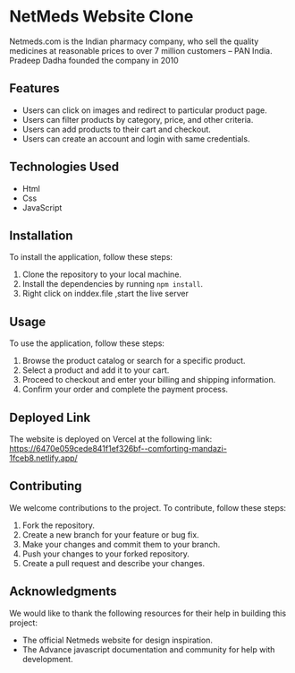 
# NetMeds Website Clone

Netmeds.com is the  Indian  pharmacy company, who sell the quality medicines at reasonable prices to over 7 million customers – PAN India. Pradeep Dadha founded the company in 2010

## Features

- Users can click on images  and redirect to particular product page.
- Users can filter products by category, price, and other criteria.
- Users can add products to their cart and checkout.
- Users can create an account and login with same credentials.

## Technologies Used

- Html
- Css
- JavaScript


## Installation

To install the application, follow these steps:

1. Clone the repository to your local machine.
2. Install the dependencies by running `npm install`.
3. Right click on inddex.file ,start the live server 

## Usage

To use the application, follow these steps:

1. Browse the product catalog or search for a specific product.
2. Select a product and add it to your cart.
3. Proceed to checkout and enter your billing and shipping information.
4. Confirm your order and complete the payment process.


## Deployed Link

The website is deployed on Vercel at the following link: https://6470e059cede841f1ef326bf--comforting-mandazi-1fceb8.netlify.app/

## Contributing

We welcome contributions to the project. To contribute, follow these steps:

1. Fork the repository.
2. Create a new branch for your feature or bug fix.
3. Make your changes and commit them to your branch.
4. Push your changes to your forked repository.
5. Create a pull request and describe your changes.


## Acknowledgments

We would like to thank the following resources for their help in building this project:

- The official Netmeds website for design inspiration.
- The Advance javascript documentation and community for help with development.
